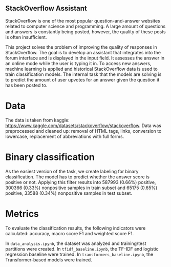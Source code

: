 ## StackOverflow Assistant

StackOverflow is one of the most popular question-and-answer websites related to computer science and programming. A large amount of questions and answers is constantly being posted, however, the quality of these posts is often insufficient.

This project solves the problem of improving the quality of responses in StackOverflow. The goal is to develop an assistant that integrates into the forum interface and is displayed in the input field. It assesses the answer in an online mode while the
user is typing it in.
To access new answers, machine learning is applied and historical StackOverflow data is used to train classification models. The internal task that the models are solving is to predict the amount of user upvotes for an answer given the question it has been posted to.

# Data

The data is taken from kaggle: https://www.kaggle.com/datasets/stackoverflow/stackoverflow.
Data was preprocessed and cleaned up: removal of HTML tags, links, conversion to lowercase, replacement of abbreviations with full forms.

# Binary classification

As the easiest version of the task, we create labeling for binary classification. The
model has to predict whether the answer score is positive or not. Applying this
filter results into 587993 (0.66%) positive, 300366 (0.33%) nonpositive samples
in train subset and 65175 (0.65%) positive, 33588 (0.34%) nonpositive samples
in test subset.

# Metrics

To evaluate the classification results, the following indicators were calculated: accuracy, macro score F1 and weighted score F1.

In `data_analysis.ipynb`, the dataset was analyzed and training/test partitions were created.
In `tfidf_baseline.ipynb`, the TF-IDF and logistic regression baseline were trained.
In `transformers_baseline.ipynb`, the Transformer-based models were trained.
